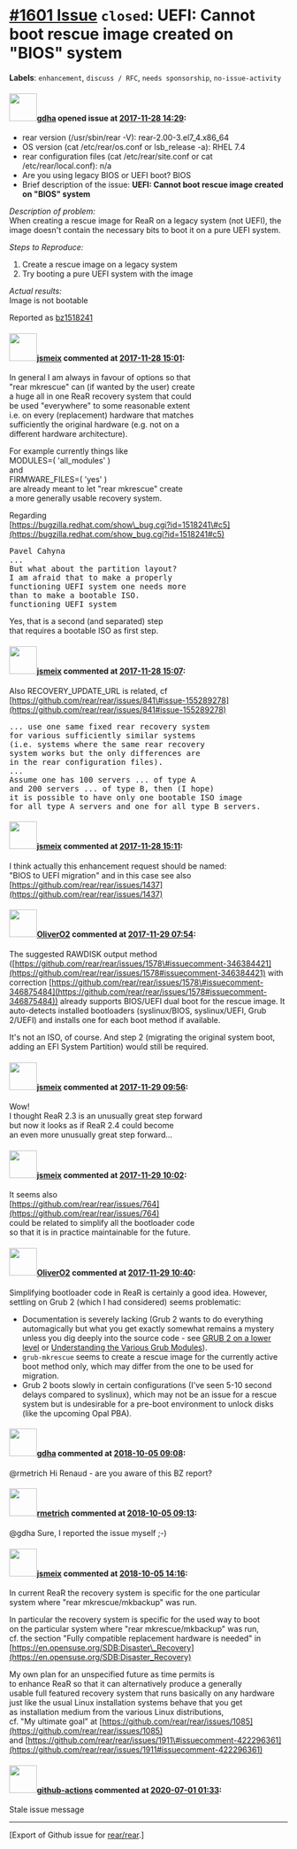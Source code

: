 [\#1601 Issue](https://github.com/rear/rear/issues/1601) `closed`: UEFI: Cannot boot rescue image created on "BIOS" system
==========================================================================================================================

**Labels**: `enhancement`, `discuss / RFC`, `needs sponsorship`,
`no-issue-activity`

#### <img src="https://avatars.githubusercontent.com/u/888633?u=cdaeb31efcc0048d3619651aa18dd4b76e636b21&v=4" width="50">[gdha](https://github.com/gdha) opened issue at [2017-11-28 14:29](https://github.com/rear/rear/issues/1601):

-   rear version (/usr/sbin/rear -V): rear-2.00-3.el7\_4.x86\_64
-   OS version (cat /etc/rear/os.conf or lsb\_release -a): RHEL 7.4
-   rear configuration files (cat /etc/rear/site.conf or cat
    /etc/rear/local.conf): n/a
-   Are you using legacy BIOS or UEFI boot? BIOS
-   Brief description of the issue: **UEFI: Cannot boot rescue image
    created on "BIOS" system**

*Description of problem:*  
When creating a rescue image for ReaR on a legacy system (not UEFI), the
image doesn't contain the necessary bits to boot it on a pure UEFI
system.

*Steps to Reproduce:*

1.  Create a rescue image on a legacy system
2.  Try booting a pure UEFI system with the image

*Actual results:*  
Image is not bootable

Reported as
[bz1518241](https://bugzilla.redhat.com/show_bug.cgi?id=1518241)

#### <img src="https://avatars.githubusercontent.com/u/1788608?u=925fc54e2ce01551392622446ece427f51e2f0ce&v=4" width="50">[jsmeix](https://github.com/jsmeix) commented at [2017-11-28 15:01](https://github.com/rear/rear/issues/1601#issuecomment-347550494):

In general I am always in favour of options so that  
"rear mkrescue" can (if wanted by the user) create  
a huge all in one ReaR recovery system that could  
be used "everywhere" to some reasonable extent  
i.e. on every (replacement) hardware that matches  
sufficiently the original hardware (e.g. not on a  
different hardware architecture).

For example currently things like  
MODULES=( 'all\_modules' )  
and  
FIRMWARE\_FILES=( 'yes' )  
are already meant to let "rear mkrescue" create  
a more generally usable recovery system.

Regarding  
[https://bugzilla.redhat.com/show\_bug.cgi?id=1518241\#c5](https://bugzilla.redhat.com/show_bug.cgi?id=1518241#c5)

<pre>
Pavel Cahyna
...
But what about the partition layout?
I am afraid that to make a properly
functioning UEFI system one needs more
than to make a bootable ISO.
functioning UEFI system 
</pre>

Yes, that is a second (and separated) step  
that requires a bootable ISO as first step.

#### <img src="https://avatars.githubusercontent.com/u/1788608?u=925fc54e2ce01551392622446ece427f51e2f0ce&v=4" width="50">[jsmeix](https://github.com/jsmeix) commented at [2017-11-28 15:07](https://github.com/rear/rear/issues/1601#issuecomment-347552493):

Also RECOVERY\_UPDATE\_URL is related, cf  
[https://github.com/rear/rear/issues/841\#issue-155289278](https://github.com/rear/rear/issues/841#issue-155289278)

<pre>
... use one same fixed rear recovery system
for various sufficiently similar systems
(i.e. systems where the same rear recovery
system works but the only differences are
in the rear configuration files).
...
Assume one has 100 servers ... of type A
and 200 servers ... of type B, then (I hope)
it is possible to have only one bootable ISO image
for all type A servers and one for all type B servers.
</pre>

#### <img src="https://avatars.githubusercontent.com/u/1788608?u=925fc54e2ce01551392622446ece427f51e2f0ce&v=4" width="50">[jsmeix](https://github.com/jsmeix) commented at [2017-11-28 15:11](https://github.com/rear/rear/issues/1601#issuecomment-347553882):

I think actually this enhancement request should be named:  
"BIOS to UEFI migration" and in this case see also  
[https://github.com/rear/rear/issues/1437](https://github.com/rear/rear/issues/1437)

#### <img src="https://avatars.githubusercontent.com/u/4660803?v=4" width="50">[OliverO2](https://github.com/OliverO2) commented at [2017-11-29 07:54](https://github.com/rear/rear/issues/1601#issuecomment-347780274):

The suggested RAWDISK output method
([https://github.com/rear/rear/issues/1578\#issuecomment-346384421](https://github.com/rear/rear/issues/1578#issuecomment-346384421)
with correction
[https://github.com/rear/rear/issues/1578\#issuecomment-346875484](https://github.com/rear/rear/issues/1578#issuecomment-346875484))
already supports BIOS/UEFI dual boot for the rescue image. It
auto-detects installed bootloaders (syslinux/BIOS, syslinux/UEFI, Grub
2/UEFI) and installs one for each boot method if available.

It's not an ISO, of course. And step 2 (migrating the original system
boot, adding an EFI System Partition) would still be required.

#### <img src="https://avatars.githubusercontent.com/u/1788608?u=925fc54e2ce01551392622446ece427f51e2f0ce&v=4" width="50">[jsmeix](https://github.com/jsmeix) commented at [2017-11-29 09:56](https://github.com/rear/rear/issues/1601#issuecomment-347809457):

Wow!  
I thought ReaR 2.3 is an unusually great step forward  
but now it looks as if ReaR 2.4 could become  
an even more unusually great step forward...

#### <img src="https://avatars.githubusercontent.com/u/1788608?u=925fc54e2ce01551392622446ece427f51e2f0ce&v=4" width="50">[jsmeix](https://github.com/jsmeix) commented at [2017-11-29 10:02](https://github.com/rear/rear/issues/1601#issuecomment-347811200):

It seems also  
[https://github.com/rear/rear/issues/764](https://github.com/rear/rear/issues/764)  
could be related to simplify all the bootloader code  
so that it is in practice maintainable for the future.

#### <img src="https://avatars.githubusercontent.com/u/4660803?v=4" width="50">[OliverO2](https://github.com/OliverO2) commented at [2017-11-29 10:40](https://github.com/rear/rear/issues/1601#issuecomment-347821092):

Simplifying bootloader code in ReaR is certainly a good idea. However,
settling on Grub 2 (which I had considered) seems problematic:

-   Documentation is severely lacking (Grub 2 wants to do everything
    automagically but what you get exactly somewhat remains a mystery
    unless you dig deeply into the source code - see [GRUB 2 on a lower
    level](http://www.dolda2000.com/~fredrik/doc/grub2) or
    [Understanding the Various Grub
    Modules](https://www.linux.org/threads/understanding-the-various-grub-modules.11142/)).
-   `grub-mkrescue` seems to create a rescue image for the currently
    active boot method only, which may differ from the one to be used
    for migration.
-   Grub 2 boots slowly in certain configurations (I've seen 5-10 second
    delays compared to syslinux), which may not be an issue for a rescue
    system but is undesirable for a pre-boot environment to unlock disks
    (like the upcoming Opal PBA).

#### <img src="https://avatars.githubusercontent.com/u/888633?u=cdaeb31efcc0048d3619651aa18dd4b76e636b21&v=4" width="50">[gdha](https://github.com/gdha) commented at [2018-10-05 09:08](https://github.com/rear/rear/issues/1601#issuecomment-427297215):

@rmetrich Hi Renaud - are you aware of this BZ report?

#### <img src="https://avatars.githubusercontent.com/u/1163635?u=36b5e32e1dd55f1ce77cad431a5683fce40a7934&v=4" width="50">[rmetrich](https://github.com/rmetrich) commented at [2018-10-05 09:13](https://github.com/rear/rear/issues/1601#issuecomment-427298566):

@gdha Sure, I reported the issue myself ;-)

#### <img src="https://avatars.githubusercontent.com/u/1788608?u=925fc54e2ce01551392622446ece427f51e2f0ce&v=4" width="50">[jsmeix](https://github.com/jsmeix) commented at [2018-10-05 14:16](https://github.com/rear/rear/issues/1601#issuecomment-427381135):

In current ReaR the recovery system is specific for the one particular  
system where "rear mkrescue/mkbackup" was run.

In particular the recovery system is specific for the used way to boot  
on the particular system where "rear mkrescue/mkbackup" was run,  
cf. the section "Fully compatible replacement hardware is needed" in  
[https://en.opensuse.org/SDB:Disaster\_Recovery](https://en.opensuse.org/SDB:Disaster_Recovery)

My own plan for an unspecified future as time permits is  
to enhance ReaR so that it can alternatively produce a generally  
usable full featured recovery system that runs basically on any
hardware  
just like the usual Linux installation systems behave that you get  
as installation medium from the various Linux distributions,  
cf. "My ultimate goal" at
[https://github.com/rear/rear/issues/1085](https://github.com/rear/rear/issues/1085)  
and
[https://github.com/rear/rear/issues/1911\#issuecomment-422296361](https://github.com/rear/rear/issues/1911#issuecomment-422296361)

#### <img src="https://avatars.githubusercontent.com/in/15368?v=4" width="50">[github-actions](https://github.com/apps/github-actions) commented at [2020-07-01 01:33](https://github.com/rear/rear/issues/1601#issuecomment-652134783):

Stale issue message

------------------------------------------------------------------------

\[Export of Github issue for
[rear/rear](https://github.com/rear/rear).\]
